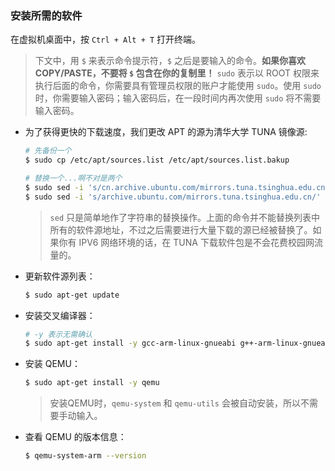 ### 安装所需的软件

在虚拟机桌面中，按 `Ctrl + Alt + T` 打开终端。

> 下文中，用 `$` 来表示命令提示符，`$` 之后是要输入的命令。**如果你喜欢 COPY/PASTE，不要将 `$` 包含在你的复制里！**
> `sudo` 表示以 ROOT 权限来执行后面的命令，你需要具有管理员权限的账户才能使用 `sudo`。使用 `sudo` 时，你需要输入密码；输入密码后，在一段时间内再次使用 `sudo` 将不需要输入密码。


* 为了获得更快的下载速度，我们更改 APT 的源为清华大学 TUNA 镜像源:

    ```bash
    # 先备份一个
    $ sudo cp /etc/apt/sources.list /etc/apt/sources.list.bakup
    ```
    
    ```bash
    # 替换一个...啊不对是两个
    $ sudo sed -i 's/cn.archive.ubuntu.com/mirrors.tuna.tsinghua.edu.cn/' /etc/apt/sources.list
    $ sudo sed -i 's/archive.ubuntu.com/mirrors.tuna.tsinghua.edu.cn/' /etc/apt/sources.list
    ```
    
    > `sed` 只是简单地作了字符串的替换操作。上面的命令并不能替换列表中所有的软件源地址，不过之后需要进行大量下载的源已经被替换了。如果你有 IPV6 网络环境的话，在 TUNA 下载软件包是不会花费校园网流量的。


* 更新软件源列表：

    ```bash
    $ sudo apt-get update
    ```


* 安装交叉编译器：

    ```bash
    # -y 表示无需确认
    $ sudo apt-get install -y gcc-arm-linux-gnueabi g++-arm-linux-gnueabi
    ```


* 安装 QEMU：

    ```bash
    $ sudo apt-get install -y qemu
    ```
    > 安装QEMU时，`qemu-system` 和 `qemu-utils` 会被自动安装，所以不需要手动输入。


* 查看 QEMU 的版本信息：

    ```bash
    $ qemu-system-arm --version
    ```